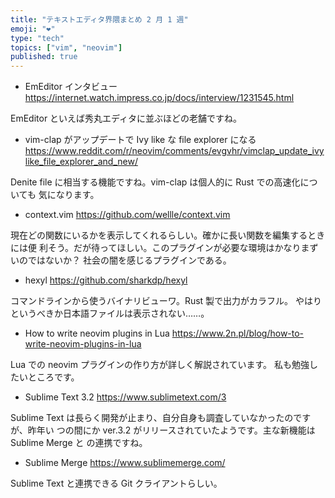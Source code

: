 ```yaml
---
title: "テキストエディタ界隈まとめ 2 月 1 週"
emoji: "❤️"
type: "tech"
topics: ["vim", "neovim"]
published: true
---
```



* EmEditor インタビュー
https://internet.watch.impress.co.jp/docs/interview/1231545.html

EmEditor といえば秀丸エディタに並ぶほどの老舗ですね。


* vim-clap がアップデートで Ivy like な file explorer になる
https://www.reddit.com/r/neovim/comments/evgvhr/vimclap_update_ivylike_file_explorer_and_new/

Denite file に相当する機能ですね。vim-clap は個人的に Rust での高速化についても
気になります。


* context.vim
https://github.com/wellle/context.vim

現在どの関数にいるかを表示してくれるらしい。確かに長い関数を編集するときには便
利そう。だが待ってほしい。このプラグインが必要な環境はかなりまずいのではないか？
社会の闇を感じるプラグインである。


* hexyl
https://github.com/sharkdp/hexyl

コマンドラインから使うバイナリビューワ。Rust 製で出力がカラフル。
やはりというべきか日本語ファイルは表示されない……。

* How to write neovim plugins in Lua
https://www.2n.pl/blog/how-to-write-neovim-plugins-in-lua

Lua での neovim プラグインの作り方が詳しく解説されています。
私も勉強したいところです。

* Sublime Text 3.2
https://www.sublimetext.com/3

Sublime Text は長らく開発が止まり、自分自身も調査していなかったのですが、昨年い
つの間にか ver.3.2 がリリースされていたようです。主な新機能は Sublime Merge と
の連携ですね。

* Sublime Merge
https://www.sublimemerge.com/

Sublime Text と連携できる Git クライアントらしい。
